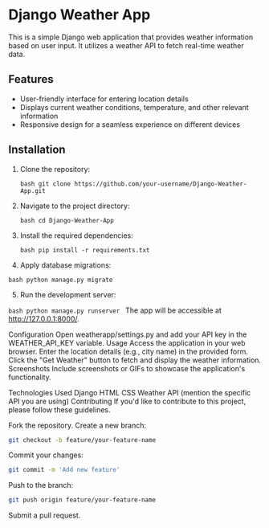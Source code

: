 # Django Weather App

This is a simple Django web application that provides weather information based on user input. It utilizes a weather API to fetch real-time weather data.

## Features

- User-friendly interface for entering location details
- Displays current weather conditions, temperature, and other relevant information
- Responsive design for a seamless experience on different devices

## Installation

1. Clone the repository:

   ```bash git clone https://github.com/your-username/Django-Weather-App.git ```

2. Navigate to the project directory:

   ```bash cd Django-Weather-App ```
   
3. Install the required dependencies:
   
   ```bash pip install -r requirements.txt ```

4. Apply database migrations:

  ```bash python manage.py migrate ```
  
5. Run the development server:

  ```bash python manage.py runserver ```
The app will be accessible at http://127.0.0.1:8000/.

Configuration
Open weatherapp/settings.py and add your API key in the WEATHER_API_KEY variable.
Usage
Access the application in your web browser.
Enter the location details (e.g., city name) in the provided form.
Click the "Get Weather" button to fetch and display the weather information.
Screenshots
Include screenshots or GIFs to showcase the application's functionality.

Technologies Used
Django
HTML
CSS
Weather API (mention the specific API you are using)
Contributing
If you'd like to contribute to this project, please follow these guidelines.

Fork the repository.
Create a new branch: 

```bash
git checkout -b feature/your-feature-name
```
Commit your changes: 
```bash 
git commit -m 'Add new feature' 
```

Push to the branch: 
```bash 
git push origin feature/your-feature-name
```
Submit a pull request.
